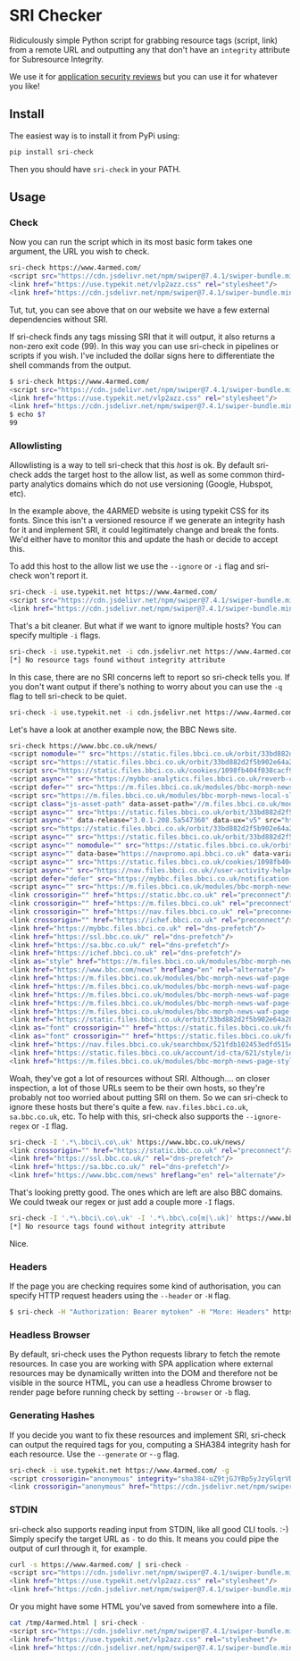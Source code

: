 # SRI Checker

Ridiculously simple Python script for grabbing resource tags (script, link) from a remote URL and outputting any that don't have an `integrity` attribute for Subresource Integrity.

We use it for <a href="https://www.4armed.com/assess/penetration-testing/">application security reviews</a> but you can use it for whatever you like!

## Install

The easiest way is to install it from PyPi using:

```bash
pip install sri-check
```

Then you should have `sri-check` in your PATH.

## Usage

### Check

Now you can run the script which in its most basic form takes one argument, the URL you wish to check.
```bash
sri-check https://www.4armed.com/
<script src="https://cdn.jsdelivr.net/npm/swiper@7.4.1/swiper-bundle.min.js"></script>
<link href="https://use.typekit.net/vlp2azz.css" rel="stylesheet"/>
<link href="https://cdn.jsdelivr.net/npm/swiper@7.4.1/swiper-bundle.min.css" rel="stylesheet"/>
```

Tut, tut, you can see above that on our website we have a few external dependencies without SRI.

If sri-check finds any tags missing SRI that it will output, it also returns a non-zero exit code (99). In this way you can use sri-check in pipelines or scripts if you wish. I've included the dollar signs here to differentiate the shell commands from the output.

```bash
$ sri-check https://www.4armed.com/
<script src="https://cdn.jsdelivr.net/npm/swiper@7.4.1/swiper-bundle.min.js"></script>
<link href="https://use.typekit.net/vlp2azz.css" rel="stylesheet"/>
<link href="https://cdn.jsdelivr.net/npm/swiper@7.4.1/swiper-bundle.min.css" rel="stylesheet"/>
$ echo $?
99
```

### Allowlisting

Allowlisting is a way to tell sri-check that this _host_ is ok. By default sri-check adds the target host to the allow list, as well as some common third-party analytics domains which do not use versioning (Google, Hubspot, etc).

In the example above, the 4ARMED website is using typekit CSS for its fonts. Since this isn't a versioned resource if we generate an integrity hash for it and implement SRI, it could legitimately change and break the fonts. We'd either have to monitor this and update the hash or decide to accept this.

To add this host to the allow list we use the `--ignore` or `-i` flag and sri-check won't report it.

```bash
sri-check -i use.typekit.net https://www.4armed.com/
<script src="https://cdn.jsdelivr.net/npm/swiper@7.4.1/swiper-bundle.min.js"></script>
<link href="https://cdn.jsdelivr.net/npm/swiper@7.4.1/swiper-bundle.min.css" rel="stylesheet"/>
```

That's a bit cleaner. But what if we want to ignore multiple hosts? You can specify multiple `-i` flags.

```bash
sri-check -i use.typekit.net -i cdn.jsdelivr.net https://www.4armed.com/
[*] No resource tags found without integrity attribute
```

In this case, there are no SRI concerns left to report so sri-check tells you. If you don't want output if there's nothing to worry about you can use the `-q` flag to tell sri-check to be quiet.

```bash
sri-check -i use.typekit.net -i cdn.jsdelivr.net https://www.4armed.com/ -q
```

Let's have a look at another example now, the BBC News site.

```bash
sri-check https://www.bbc.co.uk/news/
<script nomodule="" src="https://static.files.bbci.co.uk/orbit/33bd882d2f5b902e64a28e50d337afa4/js/polyfills.js" type="text/javascript"></script>
<script src="https://static.files.bbci.co.uk/orbit/33bd882d2f5b902e64a28e50d337afa4/js/require.min.js"></script>
<script src="https://static.files.bbci.co.uk/cookies/1098fb404f038cacf92f0ee250c025a0/cookie-banner/cookie-library.bundle.js"></script>
<script async="" src="https://mybbc-analytics.files.bbci.co.uk/reverb-client-js/reverb-3.8.0.js" type="text/javascript"></script>
<script defer="" src="https://m.files.bbci.co.uk/modules/bbc-morph-news-breaking-news-banner/2.1.2/breakingNewsBanner.js"></script>
<script src="https://m.files.bbci.co.uk/modules/bbc-morph-news-local-slice/2.10.6/xss.min.js"></script>
<script class="js-asset-path" data-asset-path="//m.files.bbci.co.uk/modules/bbc-morph-news-local-slice/2.10.6/" data-slice-path="/news/local_news_slice/" defer="" src="https://m.files.bbci.co.uk/modules/bbc-morph-news-local-slice/2.10.6/main.min.js"></script>
<script async="" src="https://static.files.bbci.co.uk/orbit/33bd882d2f5b902e64a28e50d337afa4/js/redirect.js" type="text/javascript"></script>
<script async="" data-release="3.0.1-208.5a547360" data-ux="v5" src="https://static.files.bbci.co.uk/orbit/33bd882d2f5b902e64a28e50d337afa4/js/performance.js" type="text/javascript"></script>
<script src="https://static.files.bbci.co.uk/orbit/33bd882d2f5b902e64a28e50d337afa4/js/more-drawer.mjs" type="module"></script>
<script async="" src="https://static.files.bbci.co.uk/orbit/33bd882d2f5b902e64a28e50d337afa4/js/orbit.mjs" type="module"></script>
<script async="" nomodule="" src="https://static.files.bbci.co.uk/orbit/33bd882d2f5b902e64a28e50d337afa4/js/orbit.js" type="text/javascript"></script>
<script async="" data-base="https://navpromo.api.bbci.co.uk" data-variant="default" src="https://nav.files.bbci.co.uk/navpromo/f67a9538931d75e28d1807a3daf6dc00/js/footerpromo.js" type="text/javascript"></script>
<script async="" src="https://static.files.bbci.co.uk/cookies/1098fb404f038cacf92f0ee250c025a0/cookie-banner/cookie-banners.bundle.js"></script>
<script async="" src="https://nav.files.bbci.co.uk//user-activity-helper/a029a4d9f7f005262e2e6043630347b3/js/detectview.bundle.js"></script>
<script defer="defer" src="https://mybbc.files.bbci.co.uk/notification-ui/5.0.25//js/NotificationsMain.js"></script>
<script async="" src="https://m.files.bbci.co.uk/modules/bbc-morph-news-front-page-js-bundle/1.56.4/newsFrontPagePersonalised.js"></script>
<link crossorigin="" href="https://static.bbc.co.uk" rel="preconnect"/>
<link crossorigin="" href="https://m.files.bbci.co.uk" rel="preconnect"/>
<link crossorigin="" href="https://nav.files.bbci.co.uk" rel="preconnect"/>
<link crossorigin="" href="https://ichef.bbci.co.uk" rel="preconnect"/>
<link href="https://mybbc.files.bbci.co.uk" rel="dns-prefetch"/>
<link href="https://ssl.bbc.co.uk/" rel="dns-prefetch"/>
<link href="https://sa.bbc.co.uk/" rel="dns-prefetch"/>
<link href="https://ichef.bbci.co.uk" rel="dns-prefetch"/>
<link as="style" href="https://m.files.bbci.co.uk/modules/bbc-morph-news-page-styles/2.4.25/enhanced.css" rel="preload"/>
<link href="https://www.bbc.com/news" hreflang="en" rel="alternate"/>
<link href="https://m.files.bbci.co.uk/modules/bbc-morph-news-waf-page-meta/5.3.0/apple-touch-icon-57x57-precomposed.png" rel="apple-touch-icon-precomposed" sizes="57x57"/>
<link href="https://m.files.bbci.co.uk/modules/bbc-morph-news-waf-page-meta/5.3.0/apple-touch-icon-72x72-precomposed.png" rel="apple-touch-icon-precomposed" sizes="72x72"/>
<link href="https://m.files.bbci.co.uk/modules/bbc-morph-news-waf-page-meta/5.3.0/apple-touch-icon-114x114-precomposed.png" rel="apple-touch-icon-precomposed" sizes="114x114"/>
<link href="https://m.files.bbci.co.uk/modules/bbc-morph-news-waf-page-meta/5.3.0/apple-touch-icon.png" rel="apple-touch-icon-precomposed" sizes="144x144"/>
<link href="https://m.files.bbci.co.uk/modules/bbc-morph-news-waf-page-meta/5.3.0/apple-touch-icon.png" rel="apple-touch-icon"/>
<link href="https://static.files.bbci.co.uk/orbit/33bd882d2f5b902e64a28e50d337afa4/css/orbit-v5-ltr.min.css" rel="stylesheet"/>
<link as="font" crossorigin="" href="https://static.files.bbci.co.uk/fonts/reith/2.512/BBCReithSans_W_Rg.woff2" rel="preload" type="font/woff2"/>
<link as="font" crossorigin="" href="https://static.files.bbci.co.uk/fonts/reith/2.512/BBCReithSans_W_Bd.woff2" rel="preload" type="font/woff2"/>
<link href="https://nav.files.bbci.co.uk/searchbox/521fdb102453edfd515ee5fca2a40eda/css/box.css" rel="stylesheet"/>
<link href="https://static.files.bbci.co.uk/account/id-cta/621/style/id-cta.css" rel="stylesheet"/>
<link href="https://m.files.bbci.co.uk/modules/bbc-morph-news-page-styles/2.4.25/core.css" rel="stylesheet"/>
```

Woah, they've got a lot of resources without SRI. Although.... on closer inspection, a lot of those URLs seem to be their own hosts, so they're probably not too worried about putting SRI on them. So we can sri-check to ignore these hosts but there's quite a few. `nav.files.bbci.co.uk`, `sa.bbc.co.uk`, etc. To help with this, sri-check also supports the `--ignore-regex` or `-I` flag.

```bash
sri-check -I '.*\.bbci\.co\.uk' https://www.bbc.co.uk/news/
<link crossorigin="" href="https://static.bbc.co.uk" rel="preconnect"/>
<link href="https://ssl.bbc.co.uk/" rel="dns-prefetch"/>
<link href="https://sa.bbc.co.uk/" rel="dns-prefetch"/>
<link href="https://www.bbc.com/news" hreflang="en" rel="alternate"/>
```

That's looking pretty good. The ones which are left are also BBC domains. We could tweak our regex or just add a couple more `-I` flags.

```bash
sri-check -I '.*\.bbci\.co\.uk' -I '.*\.bbc\.co[m|\.uk]' https://www.bbc.co.uk/news/
[*] No resource tags found without integrity attribute
```

Nice.

### Headers

If the page you are checking requires some kind of authorisation, you can specify HTTP request headers using the `--header` or `-H` flag.

```bash
$ sri-check -H "Authorization: Bearer mytoken" -H "More: Headers" https://www.4armed.com/
```

### Headless Browser

By default, sri-check uses the Python requests library to fetch the remote resources. In case you are working with SPA application where external resources may be dynamically written into the DOM and therefore not be visible in the source HTML, you can use a headless Chrome browser to render page before running check by setting `--browser` or `-b` flag.

### Generating Hashes

If you decide you want to fix these resources and implement SRI, sri-check can output the required tags for you, computing a SHA384 integrity hash for each resource. Use the `--generate` or -`-g` flag.

```bash
sri-check -i use.typekit.net https://www.4armed.com/ -g
<script crossorigin="anonymous" integrity="sha384-uZ9tjGJYBp5yJzyGlqrVDWn2thY23HUzI9DhkhNhYa+6xmG2kvy3S28S5r4yE7cN" src="https://cdn.jsdelivr.net/npm/swiper@7.4.1/swiper-bundle.min.js"></script>
<link crossorigin="anonymous" href="https://cdn.jsdelivr.net/npm/swiper@7.4.1/swiper-bundle.min.css" integrity="sha384-uh3y/WeAusiZJ76/oewz8WiTiOl0SIQXYOTNT42NZ65y/Hyo8j3qGw7dnVAmSSDn" rel="stylesheet"/>
```

### STDIN

sri-check also supports reading input from STDIN, like all good CLI tools. :-) Simply specify the target URL as `-` to do this. It means you could pipe the output of curl through it, for example. 

```bash
curl -s https://www.4armed.com/ | sri-check -
<script src="https://cdn.jsdelivr.net/npm/swiper@7.4.1/swiper-bundle.min.js"></script>
<link href="https://use.typekit.net/vlp2azz.css" rel="stylesheet"/>
<link href="https://cdn.jsdelivr.net/npm/swiper@7.4.1/swiper-bundle.min.css" rel="stylesheet"/>
```

Or you might have some HTML you've saved from somewhere into a file.

```bash
cat /tmp/4armed.html | sri-check -
<script src="https://cdn.jsdelivr.net/npm/swiper@7.4.1/swiper-bundle.min.js"></script>
<link href="https://use.typekit.net/vlp2azz.css" rel="stylesheet"/>
<link href="https://cdn.jsdelivr.net/npm/swiper@7.4.1/swiper-bundle.min.css" rel="stylesheet"/>
```

